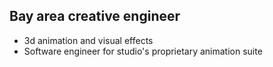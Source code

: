 ## Bay area creative engineer

- 3d animation and visual effects
- Software engineer for studio's proprietary animation suite

